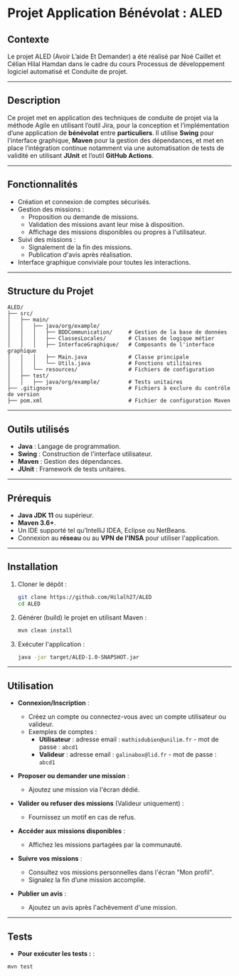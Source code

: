 # Projet Application Bénévolat : ALED

## **Contexte**

Le projet ALED (Avoir L’aide Et Demander) a été réalisé par Noé Caillet et Célian Hilal Hamdan dans le cadre du cours Processus de développement logiciel automatisé et Conduite de projet.

---

## **Description**

Ce projet met en application des techniques de conduite de projet via la méthode Agile en utilisant l’outil Jira, pour la conception et l’implémentation d’une application de **bénévolat** entre **particuliers**. Il utilise **Swing** pour l'interface graphique, **Maven** pour la gestion des dépendances, et met en place l’intégration continue notamment via une automatisation de tests de validité en utilisant **JUnit** et l’outil **GitHub Actions**.

---

## **Fonctionnalités**

- Création et connexion de comptes sécurisés.
- Gestion des missions :
  - Proposition ou demande de missions.
  - Validation des missions avant leur mise à disposition.
  - Affichage des missions disponibles ou propres à l'utilisateur.
- Suivi des missions :
  - Signalement de la fin des missions.
  - Publication d'avis après réalisation.
- Interface graphique conviviale pour toutes les interactions.

---

## **Structure du Projet**

```
ALED/
├── src/
│   ├── main/
│   │   ├── java/org/example/
│   │   │   ├── BDDCommunication/     # Gestion de la base de données
│   │   │   ├── ClassesLocales/       # Classes de logique métier
│   │   │   ├── InterfaceGraphique/   # Composants de l'interface graphique
│   │   │   ├── Main.java             # Classe principale
│   │   │   └── Utils.java            # Fonctions utilitaires
│   │   └── resources/                # Fichiers de configuration
│   ├── test/
│   │   ├── java/org/example/         # Tests unitaires
├── .gitignore                        # Fichiers à exclure du contrôle de version
├── pom.xml                           # Fichier de configuration Maven

```

---

## **Outils utilisés**

- **Java** : Langage de programmation.
- **Swing** : Construction de l'interface utilisateur.
- **Maven** : Gestion des dépendances.
- **JUnit** : Framework de tests unitaires.

---

## **Prérequis**

- **Java JDK 11** ou supérieur.
- **Maven 3.6+**.
- Un IDE supporté tel qu’IntelliJ IDEA, Eclipse ou NetBeans.
- Connexion au **réseau** ou au **VPN de l'INSA** pour utiliser l'application.

---

## **Installation**

1. Cloner le dépôt :
   ```bash
   git clone https://github.com/Hilalh27/ALED
   cd ALED

2. Générer (build) le projet en utilisant Maven :
   ```bash
   mvn clean install

3. Exécuter l'application :
   ```bash
   java -jar target/ALED-1.0-SNAPSHOT.jar

---

## **Utilisation**

- **Connexion/Inscription** :
  - Créez un compte ou connectez-vous avec un compte utilisateur ou valideur.
  - Exemples de comptes :
    - **Utilisateur** : adresse email : `mathisdubien@unilim.fr` -  mot de passe : `abcd1`
    - **Valideur** : adresse email : `galinabox@lid.fr` -  mot de passe : `abcd1`

- **Proposer ou demander une mission** :
  - Ajoutez une mission via l'écran dédié.

- **Valider ou refuser des missions** (Valideur uniquement) :
  - Fournissez un motif en cas de refus.

- **Accéder aux missions disponibles** :
  - Affichez les missions partagées par la communauté.

- **Suivre vos missions** :
  - Consultez vos missions personnelles dans l'écran "Mon profil".
  - Signalez la fin d’une mission accomplie.

- **Publier un avis** :
  - Ajoutez un avis après l'achèvement d'une mission.

---

## **Tests**

- **Pour exécuter les tests :** :

```bash
mvn test

